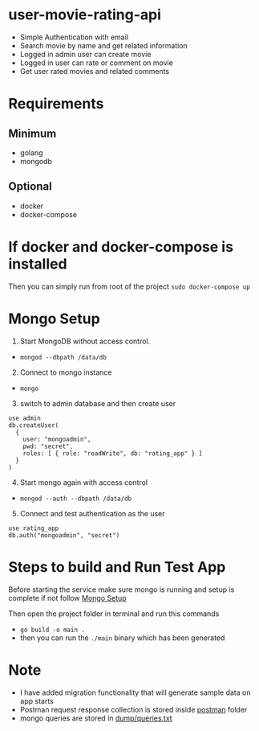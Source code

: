 # user-movie-rating-api

- Simple Authentication with email
- Search movie by name and get related information
- Logged in admin user can create movie
- Logged in user can rate or comment on movie
- Get user rated movies and related comments

# Requirements
## Minimum
- golang
- mongodb

## Optional
- docker
- docker-compose

# If docker and docker-compose is installed
Then you can simply run from root of the project `sudo docker-compose up`

# Mongo Setup
1) Start MongoDB without access control.
- `mongod --dbpath /data/db`
2) Connect to mongo instance
- `mongo`
3) switch to admin database and then create user
```
use admin
db.createUser(
  {
    user: "mongoadmin",
    pwd: "secret",
    roles: [ { role: "readWrite", db: "rating_app" } ]
  }
)
```
4) Start mongo again with access control
- `mongod --auth --dbpath /data/db`
5) Connect and test authentication as the user
```
use rating_app
db.auth("mongoadmin", "secret")
```

# Steps to build and Run Test App
Before starting the service make sure
mongo is running and setup is complete if not follow [Mongo Setup](#mongo-setup)

Then open the project folder in terminal and run this commands
- `go build -o main .`
- then you can run the `./main` binary which has been generated

# Note
- I have added migration functionality that will generate sample data on app starts
- Postman request response collection is stored inside [postman](https://github.com/ChandanChainani/user-movie-rating-api/blob/main/postman/user-movie-rating-api.postman_collection.json) folder
- mongo queries are stored in [dump/queries.txt]( https://github.com/ChandanChainani/user-movie-rating-api/blob/main/dump/queries.txt )
